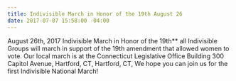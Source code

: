 ```yaml
---
title: Indivisible March in Honor of the 19th August 26
date: 2017-07-07 15:58:00 -04:00
---
```


August 26th, 2017
Indivisible March in Honor of the 19th**
 all Indivisible Groups will march in support of the 19th amendment that allowed women to vote. Our local march is at the Connecticut Legislative Office Building 300 Capitol Avenue, Hartford, CT, Hartford, CT,
We hope you can join us for the first Indivisible National March!